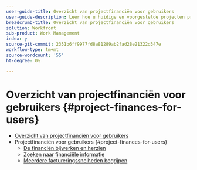 ```yaml
---
user-guide-title: Overzicht van projectfinanciën voor gebruikers
user-guide-description: Leer hoe u huidige en voorgestelde projecten prioriteert op basis van hun kosten, waarde, risico en afstemming op de doelstellingen van uw organisatie.
breadcrumb-title: Overzicht van projectfinanciën voor gebruikers
solution: Workfront
sub-product: Work Management
index: y
source-git-commit: 2351b6ff9977fd8a81289ab2fad28e21322d347e
workflow-type: tm+mt
source-wordcount: '55'
ht-degree: 0%

---
```




# Overzicht van projectfinanciën voor gebruikers {#project-finances-for-users}

+ [Overzicht van projectfinanciën voor gebruikers](overview.md)
+ Projectfinanciën voor gebruikers {#project-finances-for-users}
   + [De financiën bijwerken en herzien](update-and-review-finances.md)
   + [Zoeken naar financiële informatie](find-financial-information.md)
   + [Meerdere factureringssnelheden begrijpen](multiple-billing-rates.md)

